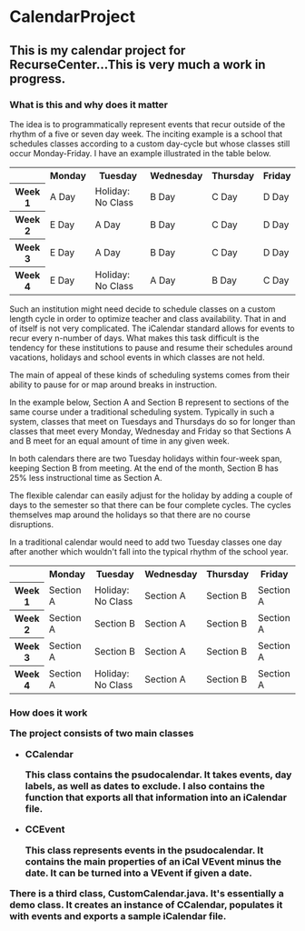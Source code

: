 # CalendarProject
<h2>This is my calendar project for RecurseCenter...This is very much a work in progress.</h3>
<h3>What is this and why does it matter</h3>
<p>The idea is to programmatically represent events that recur outside of the rhythm of a five or seven day week. The inciting example is a school that schedules classes according to a custom day-cycle but whose classes still occur Monday-Friday. I have an example illustrated in the table below.</p>
<table>
    <tr><th></th><th>Monday</th><th>Tuesday</th><th>Wednesday</th><th>Thursday</th><th>Friday</th></tr>
    <tr>
        <th>Week 1</th>
        <td>A Day</td>
        <td>Holiday: No Class</td>
        <td>B Day</td>
        <td>C Day</td>
        <td>D Day</td>
    </tr>
    <tr>
        <th>Week 2</th>
        <td>E Day</td>
        <td>A Day</td>
        <td>B Day</td>
        <td>C Day</td>
        <td>D Day</td>
    </tr>
    <tr>
        <th>Week 3</th>
        <td>E Day</td>
        <td>A Day</td>
        <td>B Day</td>
        <td>C Day</td>
        <td>D Day</td>
    </tr>
    <tr>
        <th>Week 4</th>
        <td>E Day</td>
        <td>Holiday: No Class</td>
        <td>A Day</td>
        <td>B Day</td>
        <td>C Day</td>
    </tr>
</table>

<p>Such an institution might need decide to schedule classes on a custom length cycle in order to optimize teacher and class availability. That in and of itself is not very complicated. The iCalendar standard allows for events to recur every n-number of days. What makes this task difficult is the tendency for these institutions to pause and resume their schedules around vacations, holidays and school events in which classes are not held.</p>
<p>The main of appeal of these kinds of scheduling systems comes from their ability to pause for or map around breaks in instruction. </p>

<p>In the example below, Section A and Section B represent to sections of the same course under a traditional scheduling system. Typically in such a system, classes that meet on Tuesdays and Thursdays do so for longer than classes that meet every Monday, Wednesday and Friday so that Sections A and B meet for an equal amount of time in any given week.</p>
<p>In both calendars there are two Tuesday holidays within four-week span, keeping Section B from meeting. At the end of the month, Section B has 25% less instructional time as Section A.</p>
<p>The flexible calendar can easily adjust for the holiday by adding a couple of days to the semester so that there can be four complete cycles. The cycles themselves map around the holidays so that there are no course disruptions.</p>
<p>In a traditional calendar would need to add two Tuesday classes one day after another which wouldn't fall into the typical rhythm of the school year.</p>

<table>
    <tr><th></th><th>Monday</th><th>Tuesday</th><th>Wednesday</th><th>Thursday</th><th>Friday</th></tr>
    <tr>
        <th>Week 1</th>
        <td>Section A</td>
        <td>Holiday: No Class</td>
        <td>Section A</td>
        <td>Section B</td>
        <td>Section A</td>
    </tr>
    <tr>
        <th>Week 2</th>
        <td>Section A</td>
        <td>Section B</td>
        <td>Section A</td>
        <td>Section B</td>
        <td>Section A</td>
    </tr>
    <tr>
        <th>Week 3</th>
        <td>Section A</td>
        <td>Section B</td>
        <td>Section A</td>
        <td>Section B</td>
        <td>Section A</td>
    </tr>
    <tr>
        <th>Week 4</th>
        <td>Section A</td>
        <td>Holiday: No Class</td>
        <td>Section A</td>
        <td>Section B</td>
        <td>Section A</td>
    </tr>
</table>
<h3>How does it work</p>
<p>The project consists of two main classes</p>
<ul>
<li>CCalendar<p>This class contains the psudocalendar. It takes events, day labels, as well as dates to exclude. I also contains the function that exports all that information into an iCalendar file.</p></li>
<li>CCEvent<p>This class represents events in the psudocalendar. It contains the main properties of an iCal VEvent minus the date. It can be turned into a VEvent if given a date.</p></li>
</ul>
<p>There is a third class, CustomCalendar.java. It's essentially a demo class. It creates an instance of CCalendar, populates it with events and exports a sample iCalendar file.</p>

